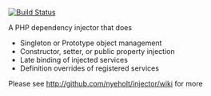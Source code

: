 
[![Build Status](https://secure.travis-ci.org/nyeholt/injector.png)](http://travis-ci.org/nyeholt/injector)

A PHP dependency injector that does

* Singleton or Prototype object management
* Constructor, setter, or public property  injection
* Late binding of injected services
* Definition overrides of registered services

Please see http://github.com/nyeholt/injector/wiki for more
